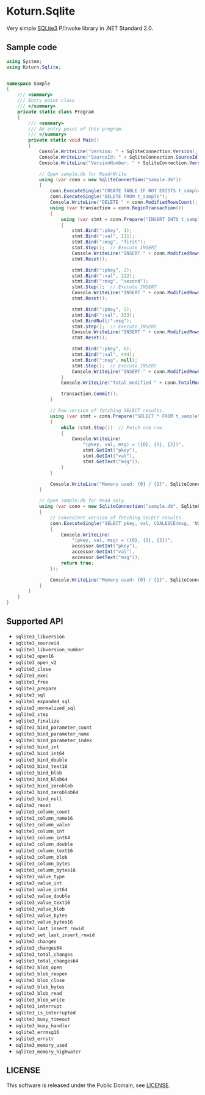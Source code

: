 Koturn.Sqlite
=============

Very simple [SQLite3](https://www.sqlite.org/index.html "SQLite Home Page") P/Invoke library in .NET Standard 2.0.

## Sample code

```cs
using System;
using Koturn.Sqlite;


namespace Sample
{
    /// <summary>
    /// Entry point class
    /// </summary>
    private static class Program
    {
        /// <summary>
        /// An entry point of this program.
        /// </summary>
        private static void Main()
        {
            Console.WriteLine("Version: " + SqliteConnection.Version);
            Console.WriteLine("SourceId: " + SqliteConnection.SourceId);
            Console.WriteLine("VersionNumber: " + SqliteConnection.VersionNumber);

            // Open sample.db for Read/Write
            using (var conn = new SqliteConnection("sample.db"))
            {
                conn.ExecuteSingle("CREATE TABLE IF NOT EXISTS t_sample (pkey INTEGER NOT NULL PRIMARY KEY, val INTEGER NOT NULL, msg TEXT)");
                conn.ExecuteSingle("DELETE FROM t_sample");
                Console.WriteLine("DELETE " + conn.ModifiedRowsCount);
                using (var transaction = conn.BeginTransaction())
                {
                    using (var stmt = conn.Prepare("INSERT INTO t_sample (pkey, val, msg) VALUES (:pkey, :val, :msg)"))
                    {
                        stmt.Bind(":pkey", 1);
                        stmt.Bind(":val", 111);
                        stmt.Bind(":msg", "first");
                        stmt.Step();  // Execute INSERT
                        Console.WriteLine("INSERT " + conn.ModifiedRowsCount);
                        stmt.Reset();

                        stmt.Bind(":pkey", 2);
                        stmt.Bind(":val", 222);
                        stmt.Bind(":msg", "second");
                        stmt.Step();  // Execute INSERT
                        Console.WriteLine("INSERT " + conn.ModifiedRowsCount);
                        stmt.Reset();

                        stmt.Bind(":pkey", 5);
                        stmt.Bind(":val", 333);
                        stmt.BindNull(":msg");
                        stmt.Step();  // Execute INSERT
                        Console.WriteLine("INSERT " + conn.ModifiedRowsCount);
                        stmt.Reset();

                        stmt.Bind(":pkey", 6);
                        stmt.Bind(":val", 444);
                        stmt.Bind(":msg", null);
                        stmt.Step();  // Execute INSERT
                        Console.WriteLine("INSERT " + conn.ModifiedRowsCount);
                    }
                    Console.WriteLine("Total modified " + conn.TotalModifiedRowsCount);

                    transaction.Commit();
                }

                // Raw version of fetching SELECT results.
                using (var stmt = conn.Prepare("SELECT * FROM t_sample"))
                {
                    while (stmt.Step())  // Fetch one row
                    {
                        Console.WriteLine(
                            "(pkey, val, msg) = ({0}, {1}, {2})",
                            stmt.GetInt("pkey"),
                            stmt.GetInt("val"),
                            stmt.GetText("msg"));
                    }
                }

                Console.WriteLine("Memory used: {0} / {1}", SqliteConnection.MemoryUsed, SqliteConnection.MemoryHighWater);
            }

            // Open sample.db for Read only.
            using (var conn = new SqliteConnection("sample.db", SqliteOpenFlags.ReadOnly))
            {
                // Convenient version of fetching SELECT results.
                conn.ExecuteSingle("SELECT pkey, val, COALESCE(msg, 'NULL') AS msg FROM t_sample", accessor =>
                {
                    Console.WriteLine(
                        "(pkey, val, msg) = ({0}, {1}, {2})",
                        accessor.GetInt("pkey"),
                        accessor.GetInt("val"),
                        accessor.GetText("msg"));
                    return true;
                });

                Console.WriteLine("Memory used: {0} / {1}", SqliteConnection.MemoryUsed, SqliteConnection.MemoryHighWater);
            }
        }
    }
}
```

## Supported API

- `sqlite3_libversion`
- `sqlite3_sourceid`
- `sqlite3_libversion_number`
- `sqlite3_open16`
- `sqlite3_open_v2`
- `sqlite3_close`
- `sqlite3_exec`
- `sqlite3_free`
- `sqlite3_prepare`
- `sqlite3_sql`
- `sqlite3_expanded_sql`
- `sqlite3_normalized_sql`
- `sqlite3_step`
- `sqlite3_finalize`
- `sqlite3_bind_parameter_count`
- `sqlite3_bind_parameter_name`
- `sqlite3_bind_parameter_index`
- `sqlite3_bind_int`
- `sqlite3_bind_int64`
- `sqlite3_bind_double`
- `sqlite3_bind_text16`
- `sqlite3_bind_blob`
- `sqlite3_bind_blob64`
- `sqlite3_bind_zeroblob`
- `sqlite3_bind_zeroblob64`
- `sqlite3_bind_null`
- `sqlite3_reset`
- `sqlite3_column_count`
- `sqlite3_column_name16`
- `sqlite3_column_value`
- `sqlite3_column_int`
- `sqlite3_column_int64`
- `sqlite3_column_double`
- `sqlite3_column_text16`
- `sqlite3_column_blob`
- `sqlite3_column_bytes`
- `sqlite3_column_bytes16`
- `sqlite3_value_type`
- `sqlite3_value_int`
- `sqlite3_value_int64`
- `sqlite3_value_double`
- `sqlite3_value_text16`
- `sqlite3_value_blob`
- `sqlite3_value_bytes`
- `sqlite3_value_bytes16`
- `sqlite3_last_insert_rowid`
- `sqlite3_set_last_insert_rowid`
- `sqlite3_changes`
- `sqlite3_changes64`
- `sqlite3_total_changes`
- `sqlite3_total_changes64`
- `sqlite3_blob_open`
- `sqlite3_blob_reopen`
- `sqlite3_blob_close`
- `sqlite3_blob_bytes`
- `sqlite3_blob_read`
- `sqlite3_blob_write`
- `sqlite3_interrupt`
- `sqlite3_is_interrupted`
- `sqlite3_busy_timeout`
- `sqlite3_busy_handler`
- `sqlite3_errmsg16`
- `sqlite3_errstr`
- `sqlite3_memory_used`
- `sqlite3_memory_highwater`

## LICENSE

This software is released under the Public Domain, see [LICENSE](LICENSE "LICENSE").
